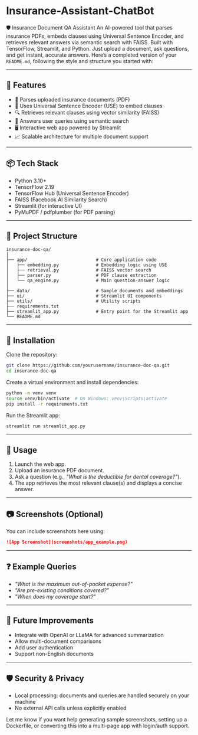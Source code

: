 # Insurance-Assistant-ChatBot
🛡️ Insurance Document QA Assistant An AI-powered tool that parses insurance PDFs, embeds clauses using Universal Sentence Encoder, and retrieves relevant answers via semantic search with FAISS. Built with TensorFlow, Streamlit, and Python. Just upload a document, ask questions, and get instant, accurate answers.
Here’s a completed version of your `README.md`, following the style and structure you started with:


---

## 🚀 Features

* 📄 Parses uploaded insurance documents (PDF)
* 🧠 Uses Universal Sentence Encoder (USE) to embed clauses
* 🔍 Retrieves relevant clauses using vector similarity (FAISS)
* 💬 Answers user queries using semantic search
* 🖥️ Interactive web app powered by Streamlit
* 📈 Scalable architecture for multiple document support

---

## 📦 Tech Stack

* Python 3.10+
* TensorFlow 2.19
* TensorFlow Hub (Universal Sentence Encoder)
* FAISS (Facebook AI Similarity Search)
* Streamlit (for interactive UI)
* PyMuPDF / pdfplumber (for PDF parsing)

---

## 📁 Project Structure

```
insurance-doc-qa/
│
├── app/                          # Core application code
│   ├── embedding.py              # Embedding logic using USE
│   ├── retrieval.py              # FAISS vector search
│   ├── parser.py                 # PDF clause extraction
│   └── qa_engine.py              # Main question-answer logic
│
├── data/                         # Sample documents and embeddings
├── ui/                           # Streamlit UI components
├── utils/                        # Utility scripts
├── requirements.txt
├── streamlit_app.py              # Entry point for the Streamlit app
└── README.md
```

---

## 🔧 Installation

Clone the repository:

```bash
git clone https://github.com/yourusername/insurance-doc-qa.git
cd insurance-doc-qa
```

Create a virtual environment and install dependencies:

```bash
python -m venv venv
source venv/bin/activate  # On Windows: venv\Scripts\activate
pip install -r requirements.txt
```

Run the Streamlit app:

```bash
streamlit run streamlit_app.py
```

---

## 🧪 Usage

1. Launch the web app.
2. Upload an insurance PDF document.
3. Ask a question (e.g., *"What is the deductible for dental coverage?"*).
4. The app retrieves the most relevant clause(s) and displays a concise answer.

---

## 📷 Screenshots (Optional)

You can include screenshots here using:

```markdown
![App Screenshot](screenshots/app_example.png)
```

---

## ❓ Example Queries

* *"What is the maximum out-of-pocket expense?"*
* *"Are pre-existing conditions covered?"*
* *"When does my coverage start?"*

---

## 📌 Future Improvements

* Integrate with OpenAI or LLaMA for advanced summarization
* Allow multi-document comparisons
* Add user authentication
* Support non-English documents

---

## 🛡️ Security & Privacy

* Local processing: documents and queries are handled securely on your machine
* No external API calls unless explicitly enabled



Let me know if you want help generating sample screenshots, setting up a Dockerfile, or converting this into a multi-page app with login/auth support.

